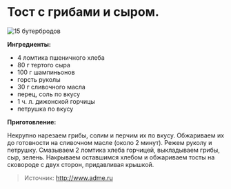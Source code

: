 # Тост с грибами и сыром.

![15 бутербродов](/images/Kulinar/Salad/buter_015.jpg '15 бутербродов')

**Ингредиенты:**

- 4 ломтика пшеничного хлеба
- 80 г тертого сыра
- 100 г шампиньонов
- горсть руколы
- 30 г сливочного масла
- перец, соль по вкусу
- 1 ч. л. дижонской горчицы
- петрушка по вкусу

**Приготовление:**

Некрупно нарезаем грибы, солим и перчим их по вкусу. Обжариваем их до готовности на сливочном масле (около 2 минут). Режем руколу и петрушку. Смазываем 2 ломтика хлеба горчицей, выкладываем грибы, сыр, зелень. Накрываем оставшимся хлебом и обжариваем тосты на сковороде с двух сторон, придавливая крышкой.

> Источник: http://www.adme.ru
